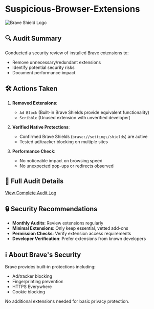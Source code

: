 # Suspicious-Browser-Extensions

![Brave Shield Logo](https://brave.com/wp-content/uploads/2020/11/brave-shields-logo.png)

## 🔍 Audit Summary
Conducted a security review of installed Brave extensions to:
- Remove unnecessary/redundant extensions
- Identify potential security risks
- Document performance impact

## 🛠️ Actions Taken
1. **Removed Extensions**:
   - `Ad Block` (Built-in Brave Shields provide equivalent functionality)
   - `Scribble` (Unused extension with unverified developer)

2. **Verified Native Protections**:
   - Confirmed Brave Shields (`brave://settings/shields`) are active
   - Tested ad/tracker blocking on multiple sites

3. **Performance Check**:
   - No noticeable impact on browsing speed
   - No unexpected pop-ups or redirects observed

## 📝 Full Audit Details
[View Complete Audit Log](./extension_audit_log.md)

## 🔒 Security Recommendations
- **Monthly Audits**: Review extensions regularly
- **Minimal Extensions**: Only keep essential, vetted add-ons
- **Permission Checks**: Verify extension access requirements
- **Developer Verification**: Prefer extensions from known developers

## ℹ️ About Brave's Security
Brave provides built-in protections including:
- Ad/tracker blocking
- Fingerprinting prevention
- HTTPS Everywhere
- Cookie blocking

No additional extensions needed for basic privacy protection.

